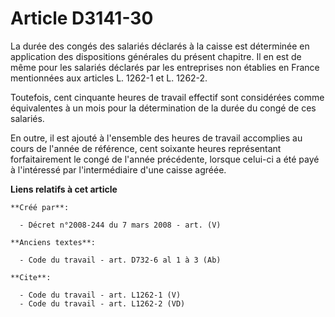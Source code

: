 # Article D3141-30

La durée des congés des salariés déclarés à la caisse est déterminée en application des dispositions générales du présent
chapitre. Il en est de même pour les salariés déclarés par les entreprises non établies en France mentionnées aux articles L.
1262-1 et L. 1262-2. 

Toutefois, cent cinquante heures de travail effectif sont considérées comme équivalentes à un mois pour la détermination de
la durée du congé de ces salariés. 

En outre, il est ajouté à l'ensemble des heures de travail accomplies au cours de l'année de référence, cent soixante heures
représentant forfaitairement le congé de l'année précédente, lorsque celui-ci a été payé à l'intéressé par l'intermédiaire
d'une caisse agréée.

**Liens relatifs à cet article**

	**Créé par**:

	  - Décret n°2008-244 du 7 mars 2008 - art. (V)

	**Anciens textes**:

	  - Code du travail - art. D732-6 al 1 à 3 (Ab)

	**Cite**:

	  - Code du travail - art. L1262-1 (V)
	  - Code du travail - art. L1262-2 (VD)
